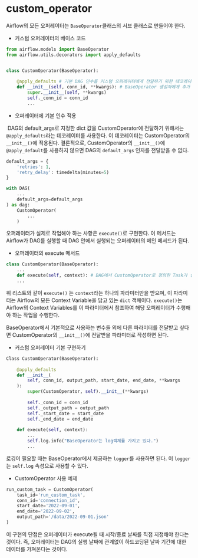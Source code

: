 # custom_operator

Airflow의 모든 오퍼레이터는 `BaseOperator`클래스의 서브 클래스로 만들어야 한다.



- 커스텀 오퍼레이터의 베이스 코드

```python
from airflow.models import BaseOperator
from airflow.utils.decorators import apply_defaults


class CustomOperator(BaseOperator):
    
    @apply_defaults # 기본 DAG 인수를 커스텀 오퍼레이터에게 전달하기 위한 데코레이터
    def __init__(self, conn_id, **kwargs): # BaseOperator 생성자에게 추가 키워드 인수를 전달
    	super.__init__(self, **kwargs)
        self._conn_id = conn_id
        ...
```



- 오퍼레이터에 기본 인수 적용

​	DAG의 default_args로 지정한 dict 값을 CustomOperator에 전달하기 위해서는 `@apply_defaults`라는 데코레이터를 사용한다. 이 데코레이터는 CustomOperator의 ``__init__()``에 적용된다. 
​	결론적으로, CustomOperator의 `__init__()`에 `@apply_default`를 사용하지 않으면 DAG의 `default_args` 인자를 전달받을 수 없다.

```python
default_args = {
    'retries': 1,
    'retry_delay': timedelta(minutes=5)
}

with DAG(
	...
    default_args=default_args
) as dag:
    CustomOperator(
    	...
    )
```



오퍼레이터가 실제로 작업해야 하는 사항은 `execute()`로 구현한다. 이 메서드는 Airflow가 DAG를 실행할 때 DAG 안에서 실행되는 오퍼레이터의 메인 메서드가 된다.

- 오퍼레이터의 execute 메서드

```python
class CustomOperator(BaseOperator):
    ...
    def execute(self, context): # DAG에서 CustomOperator로 정의한 Task가 실행될 때 호출되는 메인 메서드
    ...
```

위 리스트와 같이 `execute()` 는 `context`라는 하나의 파라미터만을 받으며, 이 파라미터는 Airflow의 모든 Context Variable을 담고 있는 `dict` 객체이다. `execute()`는 Airflow의 Context Variables를 이 파라미터에서 참조하여 해당 오퍼레이터가 수행해야 하는 작업을 수행한다.



BaseOperator에서 기본적으로 사용하는 변수들 외에 다른 파라미터를 전달받고 싶다면 CustomOperator의 `__init__()`에 전달받을 파라미터로 작성하면 된다.

- 커스텀 오퍼레이터 기본 구현하기

```python
Class CustomOperator(BaseOperator):
    
    @apply_defaults
    def __init__(
        self, conn_id, output_path, start_date, end_date, **kwargs
    ):
        super(CustomOperator, self).__init__(**kwargs)
        
        self._conn_id = conn_id
        self._output_path = output_path
        self._start_date = start_date
        self._end_date = end_date
    
    def execute(self, context):
        ...
        self.log.info("BaseOperator는 log객체를 가지고 있다.")
        ...
```



로깅이 필요할 때는 BaseOperator에서 제공하는 `logger`를 사용하면 된다. 이 `logger`는 `self.log` 속성으로 사용할 수 있다.



- CustomOperator 사용 예제

```python
run_custom_task = CustomOperator(
	task_id='run_custom_task',
    conn_id='connection_id',
    start_date='2022-09-01',
    end_date='2022-09-02',
    output_path='/data/2022-09-01.json'
)
```

이 구현의 단점은 오퍼레이터가 execute될 때 시작/종료 날짜를 직접 지정해야 한다는 것이다. 즉, 오퍼레이터는 DAG의 실행 날짜에 관계없이 하드코딩된 날짜 기간에 대한 데이터를 가져온다는 것이다.

